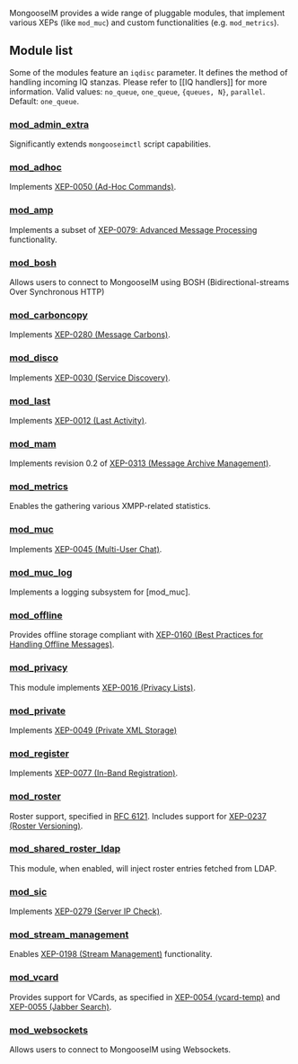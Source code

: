 MongooseIM provides a wide range of pluggable modules, that implement various XEPs (like `mod_muc`) and custom functionalities (e.g. `mod_metrics`).

## Module list
Some of the modules feature an `iqdisc` parameter. It defines the method of handling incoming IQ stanzas. Please refer to [[IQ handlers]] for more information. Valid values: `no_queue`, `one_queue`, `{queues, N}`, `parallel`. Default: `one_queue`.

### [mod_admin_extra](../modules/mod_admin_extra.md)
Significantly extends `mongooseimctl` script capabilities. 

### [mod_adhoc](../modules/mod_adhoc.md)
Implements [XEP-0050 (Ad-Hoc Commands)](http://xmpp.org/extensions/xep-0050.html). 

### [mod_amp](../modules/mod_amp.md)
Implements a subset of [XEP-0079: Advanced Message Processing](http://xmpp.org/extensions/xep-0079.html) functionality.

### [mod_bosh](../modules/mod_bosh.md)
Allows users to connect to MongooseIM using BOSH (Bidirectional-streams Over Synchronous HTTP)

### [mod_carboncopy](../modules/mod_carboncopy.md)
Implements [XEP-0280 (Message Carbons)](http://xmpp.org/extensions/xep-0280.html).

### [mod_disco](../modules/mod_disco.md)
Implements [XEP-0030 (Service Discovery)](http://xmpp.org/extensions/xep-0030.html).

### [mod_last](../modules/mod_last.md)
Implements [XEP-0012 (Last Activity)](http://xmpp.org/extensions/xep-0012.html). 

### [mod_mam](../modules/mod_mam.md)
Implements revision 0.2 of [XEP-0313 (Message Archive Management)](http://xmpp.org/extensions/attic/xep-0313-0.2.html). 

### [mod_metrics](../modules/mod_metrics.md)
Enables the gathering various XMPP-related statistics.

### [mod_muc](../modules/mod_muc.md)
Implements [XEP-0045 (Multi-User Chat)](http://xmpp.org/extensions/xep-0045.html). 

### [mod_muc_log](../modules/mod_muc_log.md)
Implements a logging subsystem for [mod_muc].

### [mod_offline](../modules/mod_offline.md)
Provides offline storage compliant with [XEP-0160 (Best Practices for Handling Offline Messages)](http://xmpp.org/extensions/xep-0160.html).

### [mod_privacy](../modules/mod_privacy.md)
This module implements [XEP-0016 (Privacy Lists)](http://xmpp.org/extensions/xep-0016.html).

### [mod_private](../modules/mod_private.md)
Implements [XEP-0049 (Private XML Storage)](http://xmpp.org/extensions/xep-0049.html)

### [mod_register](../modules/mod_register.md)
Implements [XEP-0077 (In-Band Registration)](http://xmpp.org/extensions/xep-0077.html).

### [mod_roster](../modules/mod_roster.md)
Roster support, specified in [RFC 6121](http://xmpp.org/rfcs/rfc6121.html). Includes support for [XEP-0237 (Roster Versioning)](http://xmpp.org/extensions/xep-0237.html).

### [mod_shared_roster_ldap](../modules/mod_shared_roster_ldap.md)
This module, when enabled, will inject roster entries fetched from LDAP. 

### [mod_sic](../modules/mod_sic.md)
Implements [XEP-0279 (Server IP Check)](http://xmpp.org/extensions/xep-0279.html).

### [mod_stream_management](../modules/mod_stream_management.md)
Enables [XEP-0198 (Stream Management)](http://xmpp.org/extensions/xep-0198.html) functionality. 

### [mod_vcard](../modules/mod_vcard.md)
Provides support for VCards, as specified in [XEP-0054 (vcard-temp)](http://xmpp.org/extensions/xep-0054.html) and [XEP-0055 (Jabber Search)](http://xmpp.org/extensions/xep-0055.html).

### [mod_websockets](../modules/mod_websockets.md)
Allows users to connect to MongooseIM using Websockets.

